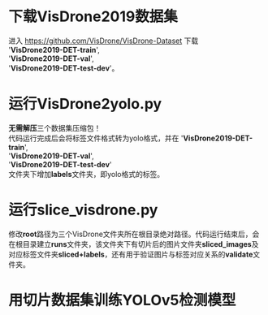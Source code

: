 # 下载VisDrone2019数据集   
进入
 <https://github.com/VisDrone/VisDrone-Dataset> 
 下载  
 '**VisDrone2019-DET-train**',   
 '**VisDrone2019-DET-val**',   
 '**VisDrone2019-DET-test-dev**'。

# 运行VisDrone2yolo.py
**无需解压**三个数据集压缩包！  
代码运行完成后会将标签文件格式转为yolo格式，并在  '**VisDrone2019-DET-train**',   
'**VisDrone2019-DET-val**',  
'**VisDrone2019-DET-test-dev**'  
文件夹下增加**labels**文件夹，即yolo格式的标签。

# 运行slice_visdrone.py
修改**root**路径为三个VisDrone文件夹所在根目录绝对路径。代码运行结束后，会在根目录建立**runs**文件夹，该文件夹下有切片后的图片文件夹**sliced_images**及对应标签文件夹**sliced+labels**，还有用于验证图片与标签对应关系的**validate**文件夹。

# 用切片数据集训练YOLOv5检测模型
